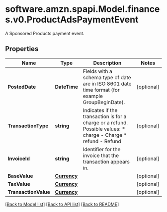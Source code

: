 # software.amzn.spapi.Model.finances.v0.ProductAdsPaymentEvent
A Sponsored Products payment event.

## Properties

Name | Type | Description | Notes
------------ | ------------- | ------------- | -------------
**PostedDate** | **DateTime** | Fields with a schema type of date are in ISO 8601 date time format (for example GroupBeginDate). | [optional] 
**TransactionType** | **string** | Indicates if the transaction is for a charge or a refund.  Possible values:  * charge - Charge  * refund - Refund | [optional] 
**InvoiceId** | **string** | Identifier for the invoice that the transaction appears in. | [optional] 
**BaseValue** | [**Currency**](Currency.md) |  | [optional] 
**TaxValue** | [**Currency**](Currency.md) |  | [optional] 
**TransactionValue** | [**Currency**](Currency.md) |  | [optional] 

[[Back to Model list]](../README.md#documentation-for-models) [[Back to API list]](../README.md#documentation-for-api-endpoints) [[Back to README]](../README.md)

